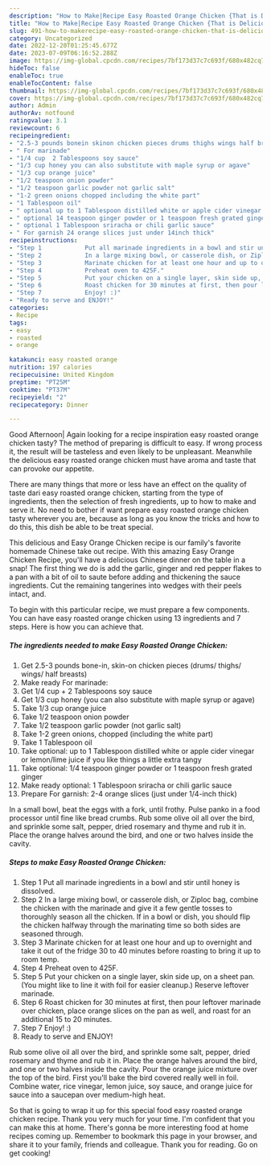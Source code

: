 ```yaml
---
description: "How to Make|Recipe Easy Roasted Orange Chicken {That is Delicious"
title: "How to Make|Recipe Easy Roasted Orange Chicken {That is Delicious"
slug: 491-how-to-makerecipe-easy-roasted-orange-chicken-that-is-delicious
category: Uncategorized
date: 2022-12-20T01:25:45.677Z
date: 2023-07-09T06:16:52.288Z
image: https://img-global.cpcdn.com/recipes/7bf173d37c7c693f/680x482cq70/easy-roasted-orange-chicken-recipe-main-photo.jpg
hideToc: false
enableToc: true
enableTocContent: false
thumbnail: https://img-global.cpcdn.com/recipes/7bf173d37c7c693f/680x482cq70/easy-roasted-orange-chicken-recipe-main-photo.jpg
cover: https://img-global.cpcdn.com/recipes/7bf173d37c7c693f/680x482cq70/easy-roasted-orange-chicken-recipe-main-photo.jpg
author: Admin
authorAv: notfound
ratingvalue: 3.1
reviewcount: 6
recipeingredient:
- "2.5-3 pounds bonein skinon chicken pieces drums thighs wings half breasts"
- " For marinade"
- "1/4 cup  2 Tablespoons soy sauce"
- "1/3 cup honey you can also substitute with maple syrup or agave"
- "1/3 cup orange juice"
- "1/2 teaspoon onion powder"
- "1/2 teaspoon garlic powder not garlic salt"
- "1-2 green onions chopped including the white part"
- "1 Tablespoon oil"
- " optional up to 1 Tablespoon distilled white or apple cider vinegar or lemonlime juice if you like things a little extra tangy"
- " optional 14 teaspoon ginger powder or 1 teaspoon fresh grated ginger"
- " optional 1 Tablespoon sriracha or chili garlic sauce"
- " For garnish 24 orange slices just under 14inch thick"
recipeinstructions:
- "Step 1            Put all marinade ingredients in a bowl and stir until honey is dissolved."
- "Step 2            In a large mixing bowl, or casserole dish, or Ziploc bag, combine the chicken with the marinade and give it a few gentle tosses to thoroughly season all the chicken. If in a bowl or dish, you should flip the chicken halfway through the marinating time so both sides are seasoned through."
- "Step 3            Marinate chicken for at least one hour and up to overnight and take it out of the fridge 30 to 40 minutes before roasting to bring it up to room temp."
- "Step 4            Preheat oven to 425F."
- "Step 5            Put your chicken on a single layer, skin side up, on a sheet pan. (You might like to line it with foil for easier cleanup.) Reserve leftover marinade."
- "Step 6            Roast chicken for 30 minutes at first, then pour leftover marinade over chicken, place orange slices on the pan as well, and roast for an additional 15 to 20 minutes."
- "Step 7            Enjoy! :)"
- "Ready to serve and ENJOY!"
categories:
- Recipe
tags:
- easy
- roasted
- orange

katakunci: easy roasted orange 
nutrition: 197 calories
recipecuisine: United Kingdom
preptime: "PT25M"
cooktime: "PT37M"
recipeyield: "2"
recipecategory: Dinner

---
```



Good Afternoon| Again looking for a recipe inspiration easy roasted orange chicken tasty? The method of preparing is difficult to easy. If wrong process it, the result will be tasteless and even likely to be unpleasant. Meanwhile the delicious easy roasted orange chicken must have aroma and taste that can provoke our appetite.






There are many things that more or less have an effect on the quality of taste dari easy roasted orange chicken, starting from the type of ingredients, then the selection of fresh ingredients, up to how to make and serve it. No need to bother if want prepare easy roasted orange chicken tasty wherever you are, because as long as you know the tricks and how to do this, this dish be able to be treat special.


This delicious and Easy Orange Chicken recipe is our family&#39;s favorite homemade Chinese take out recipe. With this amazing Easy Orange Chicken Recipe, you&#39;ll have a delicious Chinese dinner on the table in a snap! The first thing we do is add the garlic, ginger and red pepper flakes to a pan with a bit of oil to saute before adding and thickening the sauce ingredients. Cut the remaining tangerines into wedges with their peels intact, and.


To begin with this particular recipe, we must prepare a few components. You can have easy roasted orange chicken using 13 ingredients and 7 steps. Here is how you can achieve that.

<!--inarticleads1-->

##### The ingredients needed to make Easy Roasted Orange Chicken:

1. Get 2.5-3 pounds bone-in, skin-on chicken pieces (drums/ thighs/ wings/ half breasts)
1. Make ready  For marinade:
1. Get 1/4 cup + 2 Tablespoons soy sauce
1. Get 1/3 cup honey (you can also substitute with maple syrup or agave)
1. Take 1/3 cup orange juice
1. Take 1/2 teaspoon onion powder
1. Take 1/2 teaspoon garlic powder (not garlic salt)
1. Take 1-2 green onions, chopped (including the white part)
1. Take 1 Tablespoon oil
1. Take  optional: up to 1 Tablespoon distilled white or apple cider vinegar or lemon/lime juice if you like things a little extra tangy
1. Take  optional: 1/4 teaspoon ginger powder or 1 teaspoon fresh grated ginger
1. Make ready  optional: 1 Tablespoon sriracha or chili garlic sauce
1. Prepare  For garnish: 2-4 orange slices (just under 1/4-inch thick)


In a small bowl, beat the eggs with a fork, until frothy. Pulse panko in a food processor until fine like bread crumbs. Rub some olive oil all over the bird, and sprinkle some salt, pepper, dried rosemary and thyme and rub it in. Place the orange halves around the bird, and one or two halves inside the cavity. 

<!--inarticleads2-->

##### Steps to make Easy Roasted Orange Chicken:

1. Step 1            Put all marinade ingredients in a bowl and stir until honey is dissolved.
1. Step 2            In a large mixing bowl, or casserole dish, or Ziploc bag, combine the chicken with the marinade and give it a few gentle tosses to thoroughly season all the chicken. If in a bowl or dish, you should flip the chicken halfway through the marinating time so both sides are seasoned through.
1. Step 3            Marinate chicken for at least one hour and up to overnight and take it out of the fridge 30 to 40 minutes before roasting to bring it up to room temp.
1. Step 4            Preheat oven to 425F.
1. Step 5            Put your chicken on a single layer, skin side up, on a sheet pan. (You might like to line it with foil for easier cleanup.) Reserve leftover marinade.
1. Step 6            Roast chicken for 30 minutes at first, then pour leftover marinade over chicken, place orange slices on the pan as well, and roast for an additional 15 to 20 minutes.
1. Step 7            Enjoy! :)
1. Ready to serve and ENJOY!

Rub some olive oil all over the bird, and sprinkle some salt, pepper, dried rosemary and thyme and rub it in. Place the orange halves around the bird, and one or two halves inside the cavity. Pour the orange juice mixture over the top of the bird. First you&#39;ll bake the bird covered really well in foil. Combine water, rice vinegar, lemon juice, soy sauce, and orange juice for sauce into a saucepan over medium-high heat. 

So that is going to wrap it up for this special food easy roasted orange chicken recipe. Thank you very much for your time. I'm confident that you can make this at home. There's gonna be more interesting food at home recipes coming up. Remember to bookmark this page in your browser, and share it to your family, friends and colleague. Thank you for reading. Go on get cooking!
